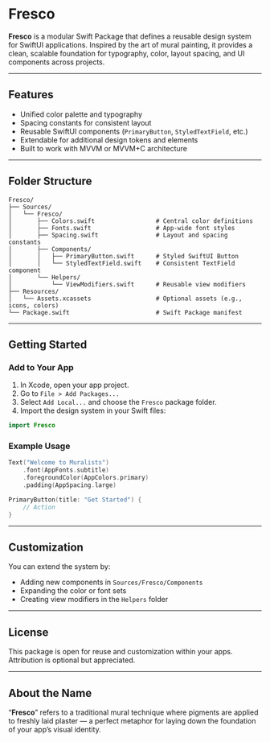 # Fresco

**Fresco** is a modular Swift Package that defines a reusable design system for SwiftUI applications. Inspired by the art of mural painting, it provides a clean, scalable foundation for typography, color, layout spacing, and UI components across projects.

---

## Features

* Unified color palette and typography
* Spacing constants for consistent layout
* Reusable SwiftUI components (`PrimaryButton`, `StyledTextField`, etc.)
* Extendable for additional design tokens and elements
* Built to work with MVVM or MVVM+C architecture

---

## Folder Structure

```
Fresco/
├── Sources/
│   └── Fresco/
│       ├── Colors.swift                 # Central color definitions
│       ├── Fonts.swift                  # App-wide font styles
│       ├── Spacing.swift                # Layout and spacing constants
│       ├── Components/
│       │   ├── PrimaryButton.swift      # Styled SwiftUI Button
│       │   └── StyledTextField.swift    # Consistent TextField component
│       └── Helpers/
│           └── ViewModifiers.swift      # Reusable view modifiers
├── Resources/
│   └── Assets.xcassets                  # Optional assets (e.g., icons, colors)
└── Package.swift                        # Swift Package manifest
```

---

## Getting Started

### Add to Your App

1. In Xcode, open your app project.
2. Go to `File > Add Packages...`
3. Select `Add Local...` and choose the `Fresco` package folder.
4. Import the design system in your Swift files:

```swift
import Fresco
```

### Example Usage

```swift
Text("Welcome to Muralists")
    .font(AppFonts.subtitle)
    .foregroundColor(AppColors.primary)
    .padding(AppSpacing.large)

PrimaryButton(title: "Get Started") {
    // Action
}
```

---

## Customization

You can extend the system by:

* Adding new components in `Sources/Fresco/Components`
* Expanding the color or font sets
* Creating view modifiers in the `Helpers` folder

---

## License

This package is open for reuse and customization within your apps. Attribution is optional but appreciated.

---

## About the Name

“**Fresco**” refers to a traditional mural technique where pigments are applied to freshly laid plaster — a perfect metaphor for laying down the foundation of your app’s visual identity.


